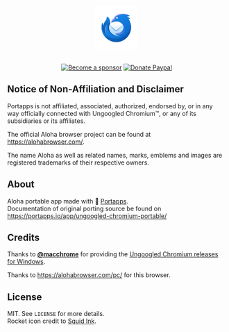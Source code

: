 <p align="center"><img width="100" src="https://github.com/adeii/supermium-portable/blob/aloha/res/papp.png"></a></p>

<p align="center">
  <br /><a href="https://github.com/sponsors/crazy-max"><img src="https://img.shields.io/badge/sponsor-crazy--max-181717.svg?logo=github&style=flat-square" alt="Become a sponsor"></a>
  <a href="https://www.paypal.me/crazyws"><img src="https://img.shields.io/badge/donate-paypal-00457c.svg?logo=paypal&style=flat-square" alt="Donate Paypal"></a>
</p>

## Notice of Non-Affiliation and Disclaimer

Portapps is not affiliated, associated, authorized, endorsed by, or in any way officially connected with Ungoogled Chromium™, or any of its subsidiaries or its affiliates.

The official Aloha browser project can be found at https://alohabrowser.com/.

The name Aloha as well as related names, marks, emblems and images are registered trademarks of their respective owners.

## About

Aloha portable app made with 🚀 [Portapps](https://github.com/portapps).<br />
Documentation of original porting source be found on https://portapps.io/app/ungoogled-chromium-portable/

## Credits

Thanks to [**@macchrome**](https://github.com/macchrome) for providing the [Ungoogled Chromium releases for Windows](https://github.com/macchrome/winchrome/releases).

Thanks to https://alohabrowser.com/pc/ for this browser.

## License

MIT. See `LICENSE` for more details.<br />
Rocket icon credit to [Squid Ink](http://thesquid.ink).
